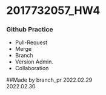 # 2017732057_HW4  

### Github Practice
* Pull-Request
* Merge
* Branch
* Version Admin.
* Collaboration  

##Made by branch_pr
2022.02.29  
2022.02.30